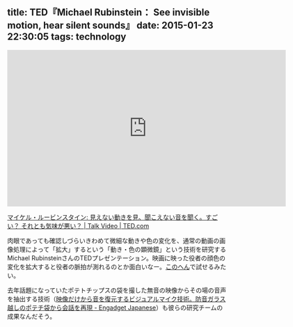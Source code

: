 title: TED『Michael Rubinstein： See invisible motion, hear silent sounds』
date: 2015-01-23 22:30:05
tags: technology
---

<iframe src="https://embed-ssl.ted.com/talks/lang/ja/michael_rubinstein_see_invisible_motion_hear_silent_sounds_cool_creepy_we_can_t_decide.html" width="640" height="360" frameborder="0" scrolling="no" webkitAllowFullScreen mozallowfullscreen allowFullScreen></iframe>

[マイケル・ルービンスタイン: 見えない動きを見、聞こえない音を聞く。すごい？ それとも気味が悪い？ | Talk Video | TED.com](https://www.ted.com/talks/michael_rubinstein_see_invisible_motion_hear_silent_sounds_cool_creepy_we_can_t_decide?embed=true&language=ja)

肉眼であっても確認しづらいきわめて微細な動きや色の変化を、通常の動画の画像処理によって「拡大」するという「動き・色の顕微鏡」という技術を研究するMichael RubinsteinさんのTEDプレゼンテーション。映画に映った役者の顔色の変化を拡大すると役者の脈拍が測れるのとか面白いなー。[このへん](https://videoscope.qrilab.com/)で試せるみたい。

去年話題になっていたポテトチップスの袋を撮した無音の映像からその場の音声を抽出する技術（[映像だけから音を復元するビジュアルマイク技術。防音ガラス越しのポテチ袋から会話を再現 - Engadget Japanese](http://japanese.engadget.com/2014/08/05/vm/)）も彼らの研究チームの成果なんだそう。


